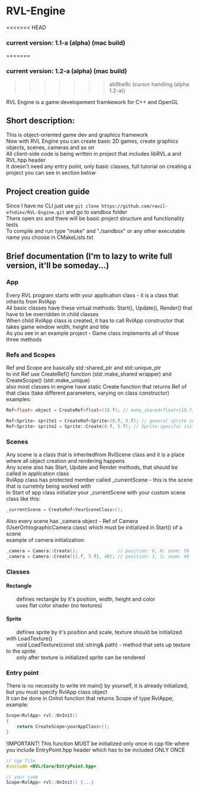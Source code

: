 # RVL-Engine

<<<<<<< HEAD
### current version: 1.1-a (alpha) (mac build)
=======
### current version: 1.2-a (alpha) (mac build)
>>>>>>> ab9be9c (cursor handling (alpha 1.2-a))

RVL Engine is a game developement framkework for C++ and OpenGL

## Short description:
This is object-oriented game dev and graphics framework <br>
Now with RVL Engine you can create basic 2D games, create graphics objects, scenes, cameras and so on <br>
All client-side code is being written in project that includes libRVL.a and RVL.hpp header <br>
It doesn't need any entry point, only basic classes, full tutorial on creating a project you can see in section below

## Project creation guide
Since I have no CLI just use ```git clone https://github.com/ravil-efndiev/RVL-Engine.git``` and go to sandbox folder <br>
There open src and there will be basic project structure and functionality tests <br>
To compile and run type "make" and "./sandbox" or any other executable name you choose in CMakeLists.txt


## Brief documentation (I'm to lazy to write full version, it'll be someday...)
### App
Every RVL program starts with your application class - it is a class that inherits from RvlApp <br>
All basic classes have these virtual methods: Start(), Update(), Render() that have to be overridden in child classes <br>
When child RvlApp class is created, it has to call RvlApp constructor that takes game window width, height and title <br>
As you see in an example project - Game class implements all of those three methods <br>

### Refs and Scopes
Ref and Scope are basically std::shared_ptr and std::unique_ptr <br>
to init Ref use CreateRef<T>() function (std::make_shared wrapper) and CreateScope<T>() (std::make_unique) <br>
also most classes in engine have static Create function that returns Ref of that class (take different parameters, varying on class constructor) <br>
examples:
```cpp
Ref<float> object = CreateRef<float>(10.f); // make_shared<float>(10.f)

Ref<Sprite> sprite1 = CreateRef<Sprite>(0.f, 5.f); // general sprite initialization
Ref<Sprite> sprite2 = Sprite::Create(0.f, 5.f); // Sprite-specific initialization
```

### Scenes
Any scene is a class that is inheritedfrom RvlScene class and it is a place where all object creation and rendering happens <br>
Any scene also has Start, Update and Render methods, that should be called in application class <br>
RvlApp class has protected member called _currentScene - this is the scene that is curretnly being worked with <br>
In Start of app class initialize your _currentScene with your custom scene class like this:
```cpp
_currentScene = CreateRef<YourSceneClass>();
```
Also every scene has _camera object - Ref of Camera (UserOrhtographicCamera class) which must be initialized in Start() of a scene <br>
example of camera initialization:
```cpp
_camera = Camera::Create();               // position: 0, 0; zoom: 50
_camera = Camera::Create({1.f, 5.f}, 40); // position: 1, 5; zoom: 40 
```

### Classes
#### Rectangle
&nbsp;&nbsp;&nbsp;&nbsp;&nbsp;&nbsp; defines rectangle by it's position, width, height and color <br>
&nbsp;&nbsp;&nbsp;&nbsp;&nbsp;&nbsp; uses flat color shader (no textures) <br>
#### Sprite
&nbsp;&nbsp;&nbsp;&nbsp;&nbsp;&nbsp; defines sprite by it's position and scale, texture should be initialized with LoadTexture() <br>
&nbsp;&nbsp;&nbsp;&nbsp;&nbsp;&nbsp; void LoadTexture(const std::string& path) - method that sets up texture to the sprite <br>
&nbsp;&nbsp;&nbsp;&nbsp;&nbsp;&nbsp; only after texture is initialized sprite can be rendered

### Entry point
There is no necessity to write int main() by yourself, it is already initialized, but you must specify RvlApp class object <br>
It can be done in OnInit function that returns Scope of type RvlAppe, example:
```cpp
Scope<RvlApp> rvl::OnInit()
{
    return CreateScope<yourAppClass>();
}
```
!IMPORTANT! This function MUST be initialized only once in cpp file where you include EntryPoint.hpp header which has to be included ONLY ONCE
```cpp
// cpp file
#include <RVL/Core/EntryPoint.hpp>

// your code
Scope<RvlApp> rvl::OnInit() {...}
```
